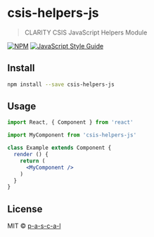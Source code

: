 # csis-helpers-js

> CLARITY CSIS JavaScript Helpers Module

[![NPM](https://img.shields.io/npm/v/csis-helpers-js.svg)](https://www.npmjs.com/package/csis-helpers-js) [![JavaScript Style Guide](https://img.shields.io/badge/code_style-standard-brightgreen.svg)](https://standardjs.com)

## Install

```bash
npm install --save csis-helpers-js
```

## Usage

```jsx
import React, { Component } from 'react'

import MyComponent from 'csis-helpers-js'

class Example extends Component {
  render () {
    return (
      <MyComponent />
    )
  }
}
```

## License

MIT © [p-a-s-c-a-l](https://github.com/p-a-s-c-a-l)

